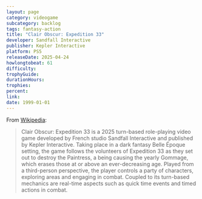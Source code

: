 ```yaml
---
layout: page
category: videogame
subcategory: backlog
tags: fantasy-action
title: "Clair Obscur: Expedition 33"
developer: Sandfall Interactive
publisher: Kepler Interactive
platform: PS5
releaseDate: 2025-04-24
howlongtobeat: 61
difficulty:
trophyGuide:
durationHours:
trophies:
percent:
link:
date: 1999-01-01
---
```


From [Wikipedia](https://en.wikipedia.org/wiki/Clair_Obscur:_Expedition_33):

> Clair Obscur: Expedition 33 is a 2025 turn-based role-playing video game developed by French studio Sandfall Interactive and published by Kepler Interactive. Taking place in a dark fantasy Belle Époque setting, the game follows the volunteers of Expedition 33 as they set out to destroy the Paintress, a being causing the yearly Gommage, which erases those at or above an ever-decreasing age. Played from a third-person perspective, the player controls a party of characters, exploring areas and engaging in combat. Coupled to its turn-based mechanics are real-time aspects such as quick time events and timed actions in combat.
